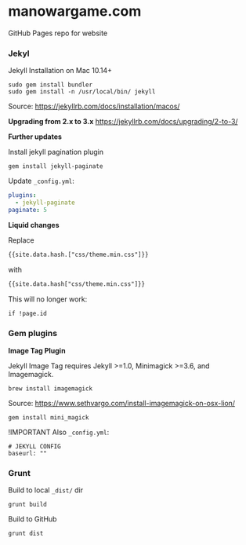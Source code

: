 # manowargame.com
GitHub Pages repo for website

### Jekyl

Jekyll Installation on Mac 10.14+

``` terminal
sudo gem install bundler
sudo gem install -n /usr/local/bin/ jekyll
```

Source: https://jekyllrb.com/docs/installation/macos/

**Upgrading from 2.x to 3.x**
https://jekyllrb.com/docs/upgrading/2-to-3/

**Further updates**

Install jekyll pagination plugin

```
gem install jekyll-paginate
```

Update `_config.yml`:

``` yml
plugins:
  - jekyll-paginate
paginate: 5
```

**Liquid changes**

Replace
``` html
{{site.data.hash.["css/theme.min.css"]}}
```
with
``` html
{{site.data.hash["css/theme.min.css"]}}
```

This will no longer work:
``` html
if !page.id
```

### Gem plugins

**Image Tag Plugin**

Jekyll Image Tag requires Jekyll >=1.0, Minimagick >=3.6, and Imagemagick.

``` terminal
brew install imagemagick
```
Source: https://www.sethvargo.com/install-imagemagick-on-osx-lion/

``` terminal
gem install mini_magick
```

!IMPORTANT
Also `_config.yml`:
``` terminal
# JEKYLL CONFIG
baseurl: ""
```

### Grunt

Build to local `_dist/` dir
``` terminal
grunt build
```

Build to GitHub
``` terminal
grunt dist
```
